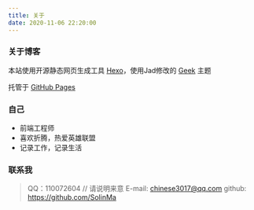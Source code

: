 ```yaml
---
title: 关于
date: 2020-11-06 22:20:00
---
```

### 关于博客

本站使用开源静态网页生成工具 [Hexo](https://hexo.io/zh-cn/)，使用Jad修改的 [Geek](https://nocilol.me/) 主题

托管于 [GitHub Pages](https://pages.github.com/)

### 自己
- 前端工程师
- 喜欢折腾，热爱英雄联盟
- 记录工作，记录生活

### 联系我
> QQ：110072604 // 请说明来意
> E-mail: chinese3017@qq.com
> github: https://github.com/SolinMa